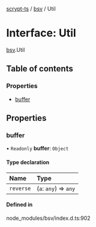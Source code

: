 [scrypt-ts](../README.md) / [bsv](../modules/bsv.md) / Util

# Interface: Util

[bsv](../modules/bsv.md).Util

## Table of contents

### Properties

- [buffer](bsv.Util.md#buffer)

## Properties

### buffer

• `Readonly` **buffer**: `Object`

#### Type declaration

| Name | Type |
| :------ | :------ |
| `reverse` | (`a`: `any`) => `any` |

#### Defined in

node_modules/bsv/index.d.ts:902
